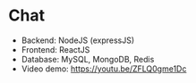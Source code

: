 # Chat
+ Backend: NodeJS (expressJS)
+ Frontend: ReactJS
+ Database: MySQL, MongoDB, Redis
+ Video demo: https://youtu.be/ZFLQ0gme1Dc
